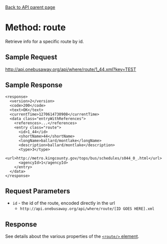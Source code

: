[Back to API parent page](../index.html)

# Method: route

Retrieve info for a specific route by id.

## Sample Request

http://api.onebusaway.org/api/where/route/1_44.xml?key=TEST

## Sample Response

    <response>
      <version>2</version>
      <code>200</code>
      <text>OK</text>
      <currentTime>1270614730908</currentTime>
      <data class="entryWithReferences">
        <references>...</references>
        <entry class="route">
          <id>1_44</id>
          <shortName>44</shortName>
          <longName>ballard/montlake</longName>
          <description>ballard/montlake</description>
          <type>3</type>
          <url>http://metro.kingcounty.gov/tops/bus/schedules/s044_0_.html</url>
          <agencyId>1</agencyId>
        </entry>
      </data>
    </response>

## Request Parameters

* `id` - the id of the route, encoded directly in the url
    * `http://api.onebusaway.org/api/where/route/[ID GOES HERE].xml`

## Response

See details about the various properties of the [`<route/>` element](../elements/route.html).

